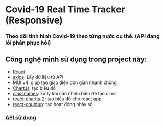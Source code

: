 # Covid-19 Real Time Tracker (Responsive)

### Theo dõi tình hình Covid-19 theo từng nước cụ thể. (API đang lỗi phần phục hồi)

## Công nghệ mình sử dụng trong project này:

- [React](https://reactjs.org/)
- [axios](https://www.npmjs.com/package/axios): Lấy dữ liệu từ API
- [MUI v4](https://v4.mui.com/): giúp tạo giao diện đơn giản nhanh chóng
- [Chart.js](https://github.com/chartjs/Chart.js): tạo biểu đồ
- [classnames](https://www.npmjs.com/package/classnames): xử lý khi cần nhiều biến để tạo class
- [react-chartjs-2](https://www.npmjs.com/package/react-chartjs-2): tạo biểu đồ cho react app
- [react-countup](https://npm.io/package/react-countup): tạo hoạt động nhảy số

### [API sử dụng](https://covid19.mathdro.id/api)
